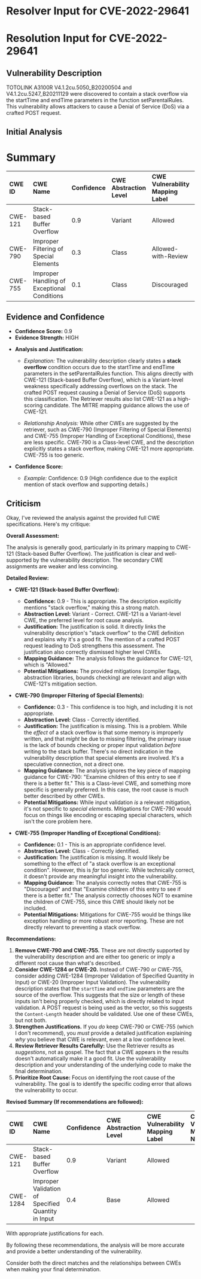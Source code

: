 # Resolver Input for CVE-2022-29641

# Resolution Input for CVE-2022-29641

## Vulnerability Description
TOTOLINK A3100R V4.1.2cu.5050_B20200504 and V4.1.2cu.5247_B20211129 were discovered to contain a stack overflow via the startTime and endTime parameters in the function setParentalRules. This vulnerability allows attackers to cause a Denial of Service (DoS) via a crafted POST request.

## Initial Analysis
# Summary
| CWE ID  | CWE Name                                                                                                 | Confidence | CWE Abstraction Level | CWE Vulnerability Mapping Label | CWE-Vulnerability Mapping Notes |
| :-------- | :--------------------------------------------------------------------------------------------------------- | :---------- | :---------------------- | :------------------------------ | :------------------------------ |
| CWE-121 | Stack-based Buffer Overflow                                                                              | 0.9         | Variant               | Allowed                       |                                 |
| CWE-790 | Improper Filtering of Special Elements                                                                  | 0.3        | Class                  | Allowed-with-Review           |                                 |
| CWE-755 | Improper Handling of Exceptional Conditions                                                               | 0.1         | Class                  | Discouraged                    |                                 |

## Evidence and Confidence

*   **Confidence Score:** 0.9
*   **Evidence Strength:** HIGH

- **Analysis and Justification:**
  - *Explanation:* The vulnerability description clearly states a **stack overflow** condition occurs due to the startTime and endTime parameters in the setParentalRules function. This aligns directly with CWE-121 (Stack-based Buffer Overflow), which is a Variant-level weakness specifically addressing overflows on the stack. The crafted POST request causing a Denial of Service (DoS) supports this classification. The Retriever results also list CWE-121 as a high-scoring candidate. The MITRE mapping guidance allows the use of CWE-121.
  
  - *Relationship Analysis:* While other CWEs are suggested by the retriever, such as CWE-790 (Improper Filtering of Special Elements) and CWE-755 (Improper Handling of Exceptional Conditions), these are less specific. CWE-790 is a Class-level CWE, and the description explicitly states a stack overflow, making CWE-121 more appropriate. CWE-755 is too generic.

- **Confidence Score:**
  - *Example:* Confidence: 0.9 (High confidence due to the explicit mention of stack overflow and supporting details.)

## Criticism
Okay, I've reviewed the analysis against the provided full CWE specifications. Here's my critique:

**Overall Assessment:**

The analysis is generally good, particularly in its primary mapping to CWE-121 (Stack-based Buffer Overflow). The justification is clear and well-supported by the vulnerability description. The secondary CWE assignments are weaker and less convincing.

**Detailed Review:**

*   **CWE-121 (Stack-based Buffer Overflow):**

    *   **Confidence:** 0.9 - This is appropriate. The description explicitly mentions "stack overflow," making this a strong match.
    *   **Abstraction Level:** Variant - Correct. CWE-121 is a Variant-level CWE, the preferred level for root cause analysis.
    *   **Justification:** The justification is solid. It directly links the vulnerability description's "stack overflow" to the CWE definition and explains why it's a good fit. The mention of a crafted POST request leading to DoS strengthens this assessment. The justification also correctly dismissed higher level CWEs.
    *   **Mapping Guidance:** The analysis follows the guidance for CWE-121, which is "Allowed."
    *   **Potential Mitigations:** The provided mitigations (compiler flags, abstraction libraries, bounds checking) are relevant and align with CWE-121's mitigation section.
*   **CWE-790 (Improper Filtering of Special Elements):**

    *   **Confidence:** 0.3 - This confidence is too high, and including it is not appropriate.
    *   **Abstraction Level:** Class - Correctly identified.
    *   **Justification:** The justification is missing. This is a problem. While the *effect* of a stack overflow is that some memory is improperly written, and that *might* be due to missing filtering, the primary issue is the lack of bounds checking or proper input validation *before* writing to the stack buffer. There's no direct indication in the vulnerability description that special elements are involved. It's a speculative connection, not a direct one.
    *   **Mapping Guidance:** The analysis ignores the key piece of mapping guidance for CWE-790: "Examine children of this entry to see if there is a better fit." This is a Class-level CWE, and something more specific is generally preferred. In this case, the root cause is much better described by other CWEs.
    *   **Potential Mitigations:** While input validation *is* a relevant mitigation, it's not specific to *special elements*. Mitigations for CWE-790 would focus on things like encoding or escaping special characters, which isn't the core problem here.
*   **CWE-755 (Improper Handling of Exceptional Conditions):**

    *   **Confidence:** 0.1 - This is an appropriate confidence level.
    *   **Abstraction Level:** Class - Correctly identified.
    *   **Justification:** The justification is missing. It would likely be something to the effect of "a stack overflow is an exceptional condition". However, this is *far* too generic. While technically correct, it doesn't provide any meaningful insight into the vulnerability.
    *   **Mapping Guidance:** The analysis correctly notes that CWE-755 is "Discouraged" and that "Examine children of this entry to see if there is a better fit." The analysis correctly chooses NOT to examine the children of CWE-755, since this CWE should likely not be included.
    *   **Potential Mitigations:** Mitigations for CWE-755 would be things like exception handling or more robust error reporting. These are not directly relevant to preventing a stack overflow.

**Recommendations:**

1.  **Remove CWE-790 and CWE-755.** These are not directly supported by the vulnerability description and are either too generic or imply a different root cause than what's described.
2.  **Consider CWE-1284 or CWE-20.** Instead of CWE-790 or CWE-755, consider adding CWE-1284 (Improper Validation of Specified Quantity in Input) or CWE-20 (Improper Input Validation). The vulnerability description states that the `startTime` and `endTime` parameters are the source of the overflow. This suggests that the size or length of these inputs isn't being properly checked, which is directly related to input validation. A POST request is being used as the vector, so this suggests the `Content-Length` header should be validated. Use one of these CWEs, but not both.
3.  **Strengthen Justifications.** If you *do* keep CWE-790 or CWE-755 (which I don't recommend), you *must* provide a detailed justification explaining *why* you believe that CWE is relevant, even at a low confidence level.
4.  **Review Retriever Results Carefully:** Use the Retriever results as *suggestions*, not as gospel. The fact that a CWE appears in the results doesn't automatically make it a good fit. Use the vulnerability description and your understanding of the underlying code to make the final determination.
5.  **Prioritize Root Cause:** Focus on identifying the root cause of the vulnerability. The goal is to identify the specific coding error that allows the vulnerability to occur.

**Revised Summary (If recommendations are followed):**

| CWE ID  | CWE Name                        | Confidence | CWE Abstraction Level | CWE Vulnerability Mapping Label | CWE-Vulnerability Mapping Notes |
| :-------- | :-------------------------------- | :---------- | :---------------------- | :------------------------------ | :------------------------------ |
| CWE-121 | Stack-based Buffer Overflow        | 0.9         | Variant              | Allowed                       |                                 |
| CWE-1284 | Improper Validation of Specified Quantity in Input    | 0.4        | Base                  | Allowed                       |                                 |

With appropriate justifications for each.

By following these recommendations, the analysis will be more accurate and provide a better understanding of the vulnerability.

Consider both the direct matches and the relationships between CWEs
when making your final determination.
        